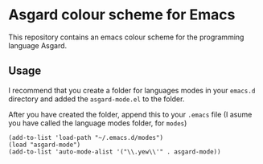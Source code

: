 Asgard colour scheme for Emacs
==============================
This repository contains an emacs colour scheme for the programming language Asgard.

Usage
-----
I recommend that you create a folder for languages modes in your `emacs.d` directory and added the `asgard-mode.el` to the folder.

After you have created the folder, append this to your `.emacs` file (I asume you have called the language modes folder, for `modes`)

    (add-to-list 'load-path "~/.emacs.d/modes")
    (load "asgard-mode")
    (add-to-list 'auto-mode-alist '("\\.yew\\'" . asgard-mode))
